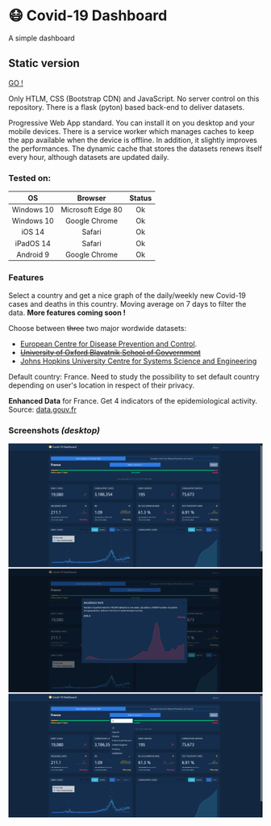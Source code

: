 # :mask: Covid-19 Dashboard
A simple dashboard

## Static version

[GO !](https://www.coviddash.app/)

Only HTLM, CSS (Bootstrap CDN) and JavaScript. No server control on this repository. There is a flask (pyton) based back-end to deliver datasets.

Progressive Web App standard. You can install it on you desktop and your mobile devices. There is a service worker which manages caches to keep the app available when the device is offline. In addition, it slightly improves the performances. The dynamic cache that stores the datasets renews itself every hour, although datasets are updated daily.

### Tested on:
| OS | Browser | Status |
| :------: | :------: | :------: |
| Windows 10 | Microsoft  Edge 80 | Ok |
| Windows 10 | Google Chrome | Ok |
| iOS 14 | Safari | Ok |
| iPadOS 14 | Safari | Ok | 
| Android 9 | Google Chrome | Ok |

### Features

Select a country and get a nice graph of the daily/weekly new Covid-19 cases and deaths in this country. Moving average on 7 days to filter the data. 
**More features coming soon !**

Choose between ~~three~~ two major wordwide datasets:
- [European Centre for Disease Prevention and Control](https://www.ecdc.europa.eu/en/publications-data/download-todays-data-geographic-distribution-covid-19-cases-worldwide).
- ~~[University of Oxford Blavatnik School of Govvernment](https://covidtracker.bsg.ox.ac.uk/)~~
- [Johns Hopkins University Centre for Systems Science and Engineering](https://github.com/CSSEGISandData)

Default country: France. Need to study the possibility to set default country depending on user's location in respect of their privacy.

**Enhanced Data** for France. Get 4 indicators of the epidemiological activity. Source: [data.gouv.fr](https://www.data.gouv.fr/en/datasets/indicateurs-de-suivi-de-lepidemie-de-covid-19/)


### Screenshots *(desktop)*

![Desktop view](img/desktop_view_v3.PNG)
![Modal view for enhanced data](img/modal_view_v3.PNG)
![Search through list of country](img/search_view_v3.PNG)
